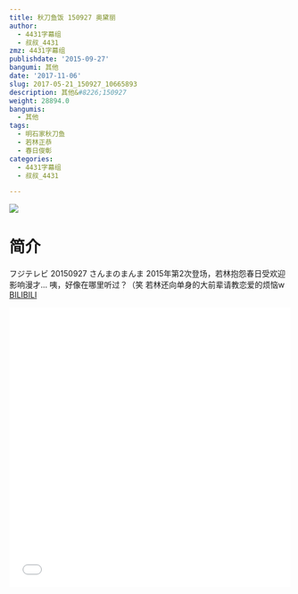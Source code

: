 ```yaml
---
title: 秋刀鱼饭 150927 奥黛丽
author:
  - 4431字幕组
  - 叔叔_4431
zmz: 4431字幕组
publishdate: '2015-09-27'
bangumi: 其他
date: '2017-11-06'
slug: 2017-05-21_150927_10665893
description: 其他&#8226;150927
weight: 28894.0
bangumis:
  - 其他
tags:
  - 明石家秋刀鱼
  - 若林正恭
  - 春日俊彰
categories:
  - 4431字幕组
  - 叔叔_4431

---
```

![](https://i.imgur.com/2VZbzPd.png)
# 简介  
フジテレビ 20150927 さんまのまんま
2015年第2次登场，若林抱怨春日受欢迎影响漫才...
咦，好像在哪里听过？（笑
若林还向单身的大前辈请教恋爱的烦恼w
  [BILIBILI](https://www.bilibili.com/video/av10665893/)

  <iframe src="//www.bilibili.com/html/html5player.html?cid=17604155&aid=10665893" width="100%" height="500" frameborder="0" allowfullscreen="allowfullscreen"></iframe>
